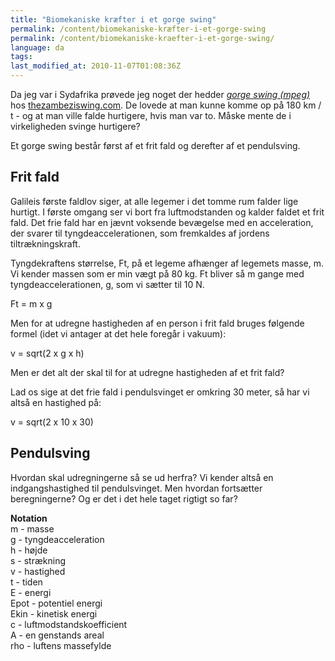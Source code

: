 ```yaml
---
title: "Biomekaniske kræfter i et gorge swing"
permalink: /content/biomekaniske-kræfter-i-et-gorge-swing
permalink: /content/biomekaniske-kraefter-i-et-gorge-swing/
language: da
tags:
last_modified_at: 2010-11-07T01:08:36Z
---
```


Da jeg var i Sydafrika prøvede jeg noget der hedder _[gorge swing (mpeg)](http://www.thezambeziswing.com/MVC-152W.MPG)_ hos [thezambeziswing.com](http://www.thezambeziswing.com/). De lovede at man kunne komme op på 180 km / t - og at man ville falde hurtigere, hvis man var to. Måske mente de i virkeligheden svinge hurtigere?

Et gorge swing består først af et frit fald og derefter af et pendulsving.

Frit fald
---------

Galileis første faldlov siger, at alle legemer i det tomme rum falder lige hurtigt. I første omgang ser vi bort fra luftmodstanden og kalder faldet et frit fald. Det frie fald har en jævnt voksende bevægelse med en acceleration, der svarer til tyngdeaccelerationen, som fremkaldes af jordens tiltrækningskraft.

Tyngdekraftens størrelse, Ft, på et legeme afhænger af legemets masse, m. Vi kender massen som er min vægt på 80 kg. Ft bliver så m gange med tyngdeaccelerationen, g, som vi sætter til 10 N.

Ft = m x g

Men for at udregne hastigheden af en person i frit fald bruges følgende formel (idet vi antager at det hele foregår i vakuum):

v = sqrt(2 x g x h)

Men er det alt der skal til for at udregne hastigheden af et frit fald?

Lad os sige at det frie fald i pendulsvinget er omkring 30 meter, så har vi altså en hastighed på:

v = sqrt(2 x 10 x 30)

Pendulsving
-----------

Hvordan skal udregningerne så se ud herfra? Vi kender altså en indgangshastighed til pendulsvinget. Men hvordan fortsætter beregningerne? Og er det i det hele taget rigtigt so far?

**Notation**  
m - masse  
g - tyngdeacceleration  
h - højde  
s - strækning  
v - hastighed  
t - tiden  
E - energi  
Epot - potentiel energi  
Ekin - kinetisk energi  
c - luftmodstandskoefficient  
A - en genstands areal  
rho - luftens massefylde
